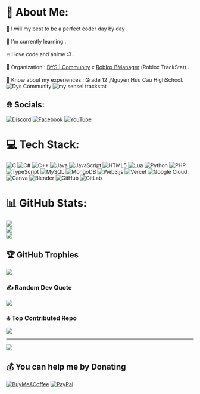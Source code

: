 # 💫 About Me:
🔭 I will my best to be a perfect coder day by day<br><br>🌱 I’m currently learning .<br><br>🔥 I love code and anime :3 .<br><br>🤝 Organization : [DYS | Community](https://dys.community.nguyenphandangkhoa.site/)  x [Roblox BManager](https://discord.gg/HbSyYx6X3M) (Roblox TrackStat) .<br><br>📄 Know about my experiences : Grade 12 ,Nguyen Huu Cau HighSchool.
<img src="https://i.imgur.com/9ebMfDw.jpeg" alt="Dys Community">
<img src="https://i.imgur.com/LXue1OS.png" alt="my sensei trackstat">


## 🌐 Socials:
[![Discord](https://img.shields.io/badge/Discord-%237289DA.svg?logo=discord&logoColor=white)](https://discord.gg/hkQgn9P2mM ) [![Facebook](https://img.shields.io/badge/Facebook-%231877F2.svg?logo=Facebook&logoColor=white)](https://facebook.com/tran.inh.88611) [![YouTube](https://img.shields.io/badge/YouTube-%23FF0000.svg?logo=YouTube&logoColor=white)](https://youtube.com/@npdk13) 

# 💻 Tech Stack:
![C](https://img.shields.io/badge/c-%2300599C.svg?style=for-the-badge&logo=c&logoColor=white) ![C#](https://img.shields.io/badge/c%23-%23239120.svg?style=for-the-badge&logo=csharp&logoColor=white) ![C++](https://img.shields.io/badge/c++-%2300599C.svg?style=for-the-badge&logo=c%2B%2B&logoColor=white) ![Java](https://img.shields.io/badge/java-%23ED8B00.svg?style=for-the-badge&logo=openjdk&logoColor=white) ![JavaScript](https://img.shields.io/badge/javascript-%23323330.svg?style=for-the-badge&logo=javascript&logoColor=%23F7DF1E) ![HTML5](https://img.shields.io/badge/html5-%23E34F26.svg?style=for-the-badge&logo=html5&logoColor=white) ![Lua](https://img.shields.io/badge/lua-%232C2D72.svg?style=for-the-badge&logo=lua&logoColor=white) ![Python](https://img.shields.io/badge/python-3670A0?style=for-the-badge&logo=python&logoColor=ffdd54) ![PHP](https://img.shields.io/badge/php-%23777BB4.svg?style=for-the-badge&logo=php&logoColor=white) ![TypeScript](https://img.shields.io/badge/typescript-%23007ACC.svg?style=for-the-badge&logo=typescript&logoColor=white) ![MySQL](https://img.shields.io/badge/mysql-4479A1.svg?style=for-the-badge&logo=mysql&logoColor=white) ![MongoDB](https://img.shields.io/badge/MongoDB-%234ea94b.svg?style=for-the-badge&logo=mongodb&logoColor=white) ![Web3.js](https://img.shields.io/badge/web3.js-F16822?style=for-the-badge&logo=web3.js&logoColor=white) ![Vercel](https://img.shields.io/badge/vercel-%23000000.svg?style=for-the-badge&logo=vercel&logoColor=white) ![Google Cloud](https://img.shields.io/badge/GoogleCloud-%234285F4.svg?style=for-the-badge&logo=google-cloud&logoColor=white) ![Canva](https://img.shields.io/badge/Canva-%2300C4CC.svg?style=for-the-badge&logo=Canva&logoColor=white) ![Blender](https://img.shields.io/badge/blender-%23F5792A.svg?style=for-the-badge&logo=blender&logoColor=white) ![GitHub](https://img.shields.io/badge/github-%23121011.svg?style=for-the-badge&logo=github&logoColor=white) ![GitLab](https://img.shields.io/badge/gitlab-%23181717.svg?style=for-the-badge&logo=gitlab&logoColor=white)
# 📊 GitHub Stats:
![](https://github-readme-stats.vercel.app/api?username=npdk1&theme=dark&hide_border=false&include_all_commits=false&count_private=false)<br/>
![](https://nirzak-streak-stats.vercel.app/?user=npdk1&theme=dark&hide_border=false)<br/>
![](https://github-readme-stats.vercel.app/api/top-langs/?username=npdk1&theme=dark&hide_border=false&include_all_commits=false&count_private=false&layout=compact)

## 🏆 GitHub Trophies
![](https://github-profile-trophy.vercel.app/?username=npdk1&theme=radical&no-frame=false&no-bg=false&margin-w=4)

### ✍️ Random Dev Quote
![](https://quotes-github-readme.vercel.app/api?type=horizontal&theme=radical)

### 🔝 Top Contributed Repo
![](https://github-contributor-stats.vercel.app/api?username=npdk1&limit=5&theme=dark&combine_all_yearly_contributions=true)

---
[![](https://visitcount.itsvg.in/api?id=npdk1&icon=0&color=0)](https://visitcount.itsvg.in)

  ## 💰 You can help me by Donating
  [![BuyMeACoffee](https://img.shields.io/badge/Buy%20Me%20a%20Coffee-ffdd00?style=for-the-badge&logo=buy-me-a-coffee&logoColor=black)](https://nguyenphandangkhoa.site/payment/MyPayment.html) [![PayPal](https://img.shields.io/badge/PayPal-00457C?style=for-the-badge&logo=paypal&logoColor=white)](https://nguyenphandangkhoa.site/payment/MyPayment.html) 

  
<!-- Proudly created with GPRM ( https://gprm.itsvg.in ) -->
